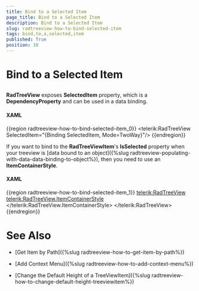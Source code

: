 ```yaml
---
title: Bind to a Selected Item
page_title: Bind to a Selected Item
description: Bind to a Selected Item
slug: radtreeview-how-to-bind-selected-item
tags: bind,to,a,selected,item
published: True
position: 10
---
```


# Bind to a Selected Item



## 

__RadTreeView__ exposes __SelectedItem__ property, which is a __DependencyProperty__ and can be used in a data binding.
		

#### __XAML__

{{region radtreeview-how-to-bind-selected-item_0}}
	<telerik:RadTreeView SelectedItem="{Binding SelectedItem, Mode=TwoWay}"/>
	{{endregion}}



If you want to bind to the __RadTreeViewItem__'s __IsSelected__ property when your treeview is [data bound to an object]({%slug radtreeview-populating-with-data-data-binding-to-object%}), then you need to use an __ItemContainerStyle__.
		

#### __XAML__

{{region radtreeview-how-to-bind-selected-item_1}}
	<telerik:RadTreeView>
	    <telerik:RadTreeView.ItemContainerStyle>
	        <Style TargetType="telerik:RadTreeViewItem">
	            <Setter Property="IsSelected" Value="{Binding Path=Select, Mode=TwoWay}" />
	        </Style >
	    </telerik:RadTreeView.ItemContainerStyle>
	</telerik:RadTreeView>
	{{endregion}}



# See Also

 * [Get Item by Path]({%slug radtreeview-how-to-get-item-by-path%})

 * [Add Context Menu]({%slug radtreeview-how-to-add-context-menu%})

 * [Change the Default Height of a TreeViewItem]({%slug radtreeview-how-to-change-default-height-treeviewitem%})
